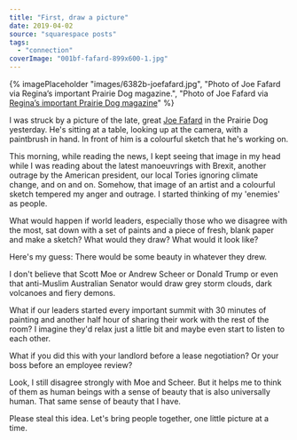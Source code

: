 ```yaml
---
title: "First, draw a picture"
date: 2019-04-02
source: "squarespace posts"
tags: 
  - "connection"
coverImage: "001bf-fafard-899x600-1.jpg"
---
```


{% imagePlaceholder "images/6382b-joefafard.jpg", "Photo of Joe Fafard via Regina’s important Prairie Dog magazine.", "Photo of Joe Fafard via [Regina’s important Prairie Dog magazine](https://www.prairiedogmag.com/2019-03-28/what-just-happened/)" %} 

I was struck by a picture of the late, great [Joe Fafard](http://joefafard.com/wpnew/biography/) in the Prairie Dog yesterday. He's sitting at a table, looking up at the camera, with a paintbrush in hand. In front of him is a colourful sketch that he's working on.

This morning, while reading the news, I kept seeing that image in my head while I was reading about the latest manoeuvrings with Brexit, another outrage by the American president, our local Tories ignoring climate change, and on and on. Somehow, that image of an artist and a colourful sketch tempered my anger and outrage. I started thinking of my 'enemies' as people.

What would happen if world leaders, especially those who we disagree with the most, sat down with a set of paints and a piece of fresh, blank paper and make a sketch? What would they draw? What would it look like?

Here's my guess: There would be some beauty in whatever they drew.

I don't believe that Scott Moe or Andrew Scheer or Donald Trump or even that anti-Muslim Australian Senator would draw grey storm clouds, dark volcanoes and fiery demons.

What if our leaders started every important summit with 30 minutes of painting and another half hour of sharing their work with the rest of the room? I imagine they'd relax just a little bit and maybe even start to listen to each other.

What if you did this with your landlord before a lease negotiation? Or your boss before an employee review?

Look, I still disagree strongly with Moe and Scheer. But it helps me to think of them as human beings with a sense of beauty that is also universally human. That same sense of beauty that I have.

Please steal this idea. Let's bring people together, one little picture at a time.

